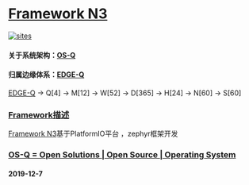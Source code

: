 ﻿# [Framework N3](https://github.com/OS-Q/N3)

[![sites](http://182.61.61.133/link/resources/OSQ.png)](http://www.OS-Q.com)

#### 关于系统架构：[OS-Q](https://github.com/OS-Q)
#### 归属边缘体系：[EDGE-Q](https://github.com/EDGE-Q)

[EDGE-Q](https://github.com/OS-Q/EDGE-Q) -> Q[4] -> M[12] -> W[52] -> D[365] -> H[24] -> N[60] -> S[60]

### [Framework描述](https://github.com/OS-Q/N3/wiki) 

[Framework N3](https://github.com/OS-Q/N3)基于PlatformIO平台 ，zephyr框架开发

### [OS-Q = Open Solutions | Open Source |  Operating System ](http://www.OS-Q.com/N3)
####  2019-12-7
